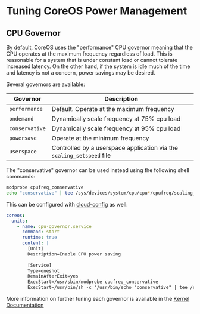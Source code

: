 # Tuning CoreOS Power Management

## CPU Governor

By default, CoreOS uses the "performance" CPU governor meaning that the CPU
operates at the maximum frequency regardless of load. This is reasonable for
a system that is under constant load or cannot tolerate increased latency.
On the other hand, if the system is idle much of the time and latency is not
a concern, power savings may be desired.

Several governors are available:

| Governor           | Description |
|--------------------|-------------|
| `performance`      | Default. Operate at the maximum frequency |
| `ondemand`         | Dynamically scale frequency at 75% cpu load |
| `conservative`     | Dynamically scale frequency at 95% cpu load |
| `powersave`        | Operate at the minimum frequency |
| `userspace`        | Controlled by a userspace application via the `scaling_setspeed` file |

The "conservative" governor can be used instead using the following shell commands:

```sh
modprobe cpufreq_conservative
echo "conservative" | tee /sys/devices/system/cpu/cpu*/cpufreq/scaling_governor > /dev/null
```

This can be configured with [cloud-config]({{site.baseurl}}/docs/cluster-management/setup/cloudinit-cloud-config/#coreos) as well:

```yaml
coreos:
  units:
    - name: cpu-governor.service
      command: start
      runtime: true
      content: |
        [Unit]
        Description=Enable CPU power saving
        
        [Service]
        Type=oneshot
        RemainAfterExit=yes
        ExecStart=/usr/sbin/modprobe cpufreq_conservative
        ExecStart=/usr/bin/sh -c '/usr/bin/echo "conservative" | tee /sys/devices/system/cpu/cpu*/cpufreq/scaling_governor'
```

More information on further tuning each governor is available in the [Kernel Documentation](https://www.kernel.org/doc/Documentation/cpu-freq/governors.txt)
